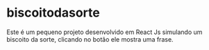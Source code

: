 # biscoitodasorte
Este é um pequeno projeto desenvolvido em React Js simulando um biscoito da sorte, clicando no botão ele mostra uma frase.
